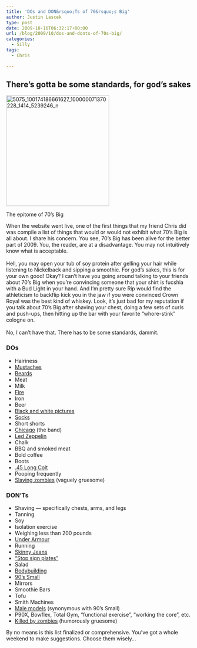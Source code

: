```yaml
---
title: 'DOs and DON&rsquo;Ts of 70&rsquo;s Big'
author: Justin Lascek
type: post
date: 2009-10-16T06:32:17+00:00
url: /blog/2009/10/dos-and-donts-of-70s-big/
categories:
  - Silly
tags:
  - Chris

---
```

## There’s gotta be some standards, for god’s sakes

<div id="attachment_33" style="width: 290px" class="wp-caption aligncenter">
  <img aria-describedby="caption-attachment-33" data-attachment-id="33" data-permalink="/about/5075_100174186661627_100000071370228_1414_5239246_n/" data-orig-file="/2009/08/5075_100174186661627_100000071370228_1414_5239246_n.jpg" data-orig-size="374,400" data-comments-opened="0" data-image-meta="{&quot;aperture&quot;:&quot;0&quot;,&quot;credit&quot;:&quot;&quot;,&quot;camera&quot;:&quot;&quot;,&quot;caption&quot;:&quot;&quot;,&quot;created_timestamp&quot;:&quot;0&quot;,&quot;copyright&quot;:&quot;&quot;,&quot;focal_length&quot;:&quot;0&quot;,&quot;iso&quot;:&quot;0&quot;,&quot;shutter_speed&quot;:&quot;0&quot;,&quot;title&quot;:&quot;&quot;}" data-image-title="5075_100174186661627_100000071370228_1414_5239246_n" data-image-description="" data-medium-file="/2009/08/5075_100174186661627_100000071370228_1414_5239246_n-280x300.jpg" data-large-file="/2009/08/5075_100174186661627_100000071370228_1414_5239246_n.jpg" class="size-medium wp-image-33" title="5075_100174186661627_100000071370228_1414_5239246_n" src="/2009/08/5075_100174186661627_100000071370228_1414_5239246_n-280x300.jpg" alt="5075_100174186661627_100000071370228_1414_5239246_n" width="280" height="300" srcset="/2009/08/5075_100174186661627_100000071370228_1414_5239246_n-280x300.jpg 280w, /2009/08/5075_100174186661627_100000071370228_1414_5239246_n.jpg 374w" sizes="(max-width: 280px) 100vw, 280px" />
  
  <p id="caption-attachment-33" class="wp-caption-text">
    The epitome of 70’s Big
  </p>
</div>

<p style="text-align: center">
  <p>
    When the website went live, one of the first things that my friend Chris did was compile a list of things that would or would not exhibit what 70’s Big is all about. I share his concern. You see, 70’s Big has been alive for the better part of 2009. You, the reader, are at a disadvantage. You may not intuitively know what is acceptable.<br /> <br /> Hell, you may open your tub of soy protein after gelling your hair while listening to Nickelback and sipping a smoothie. For god’s sakes, this is for your own good! Okay? I can’t have you going around talking to your friends about 70’s Big when you’re convincing someone that your shirt is fucshia with a Bud Light in your hand. And I’m pretty sure Rip would find the athleticism to backflip kick you in the jaw if you were convinced Crown Royal was the best kind of whiskey. Look, it’s just bad for my reputation if you talk about 70’s Big after shaving your chest, doing a few sets of curls and push-ups, then hitting up the bar with your favorite &#8220;whore-stink&#8221; cologne on.<br /> <br /> No, I can’t have that. There has to be some standards, dammit.<br />
  </p>
  
  <h3>
    DOs
  </h3>
  
  <ul>
    <li>
      Hairiness
    </li>
    <li>
      <a href="http://images.art.com/images/-/Tom-Selleck---Magnum-PI--C10102602.jpeg" target="_blank">Mustaches</a>
    </li>
    <li>
      <a href="http://www.gordoworld.com/gblog/uploaded_images/messner-721868.jpg" target="_blank">Beards</a>
    </li>
    <li>
      Meat
    </li>
    <li>
      Milk
    </li>
    <li>
      <a href="http://www.firepit-and-grilling-guru.com/images/fire-pit-barbecue-wood.jpg" target="_blank">Fire</a>
    </li>
    <li>
      Iron
    </li>
    <li>
      Beer
    </li>
    <li>
      <a href="http://1.bp.blogspot.com/_HbaApmpa-Po/ScO0-3AErOI/AAAAAAAAA18/eDWAKNEU4pc/s1600-h/three.jpg" target="_blank">Black and white pictures</a>
    </li>
    <li>
      <a href="http://skatersocks.com/" target="_blank">Socks</a>
    </li>
    <li>
      Short shorts
    </li>
    <li>
      <a href="http://www.youtube.com/watch?v=72NMsRyD-6Q" target="_blank">Chicago</a> (the band)
    </li>
    <li>
      <a href="http://www.youtube.com/watch?v=WbrjRKB586s" target="_blank">Led Zeppelin</a>
    </li>
    <li>
      Chalk
    </li>
    <li>
      BBQ and smoked meat
    </li>
    <li>
      Bold coffee
    </li>
    <li>
      Boots
    </li>
    <li>
      <a href="http://www.lawndartdesign.com/guns/SAA_1.jpg" target="_blank">.45 Long Colt</a>
    </li>
    <li>
      Pooping frequently
    </li>
    <li>
      <a href="http://www.youtube.com/watch?v=KMEKKSmsVJs" target="_blank">Slaying zombies</a> (vaguely gruesome)
    </li>
  </ul>
  
  <p>
  </p>
  
  <h3>
    DON’Ts
  </h3>
  
  <ul>
    <li>
      Shaving &#8212; specifically chests, arms, and legs
    </li>
    <li>
      Tanning
    </li>
    <li>
      Soy
    </li>
    <li>
      Isolation exercise
    </li>
    <li>
      Weighing less than 200 pounds
    </li>
    <li>
      <a href="http://whi.s3.prod.lg1x8.simplecdn.net/images/748572/ua74_thumb.jpg" target="_blank">Under Armour</a>
    </li>
    <li>
      Running
    </li>
    <li>
      <a href="http://pop.ology.com/files/2009/05/jonas-brothers-skinny-jeans.jpg" target="_blank">Skinny Jeans</a>
    </li>
    <li>
      <a href="http://www.powerhouse-fitness.co.uk/media/catalog/product/f/i/file_66.jpg" target="_blank">&#8220;Stop sign plates&#8221;</a>
    </li>
    <li>
      Salad
    </li>
    <li>
      <a href="http://www.bodybuilder-photos.com/galleries/2003/2003-11_dorian-yates-grand-prix/images/bodybuilder_a-IMG_0364.jpg" target="_blank">Bodybuilding</a>
    </li>
    <li>
      <a href="http://www.mostbeautifulman.com/misc/DavisHarper/images/pic01.jpg" target="_blank">90’s Small</a>
    </li>
    <li>
      Mirrors
    </li>
    <li>
      Smoothie Bars
    </li>
    <li>
      Tofu
    </li>
    <li>
      Smith Machines
    </li>
    <li>
      <a href="http://wedofunny.files.wordpress.com/2009/03/maxwell_zagorski2.jpg" target="_blank">Male models</a> (synonymous with 90’s Small)
    </li>
    <li>
      P90X, Bowflex, Total Gym, &#8220;functional exercise&#8221;, &#8220;working the core&#8221;, etc.
    </li>
    <li>
      <a href="http://c2.api.ning.com/files/LkYc36IfNZLP1p2FjpJ-cm4cNcgUXtGor46aWmGiwWl3YZc2OWpdO6SSnWKziw9gB16nCMytF53M*GQZBBy9xX0rlsOYSM6w/death_by_zombies.jpg" target="_blank">Killed by zombies</a> (humorously gruesome)
    </li>
  </ul>
  
  <p>
    By no means is this list finalized or comprehensive. You’ve got a whole weekend to make suggestions. Choose them wisely&#8230;<br />
  </p>
